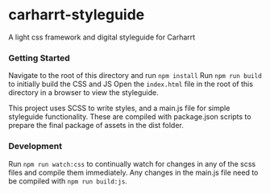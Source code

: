 # carharrt-styleguide
A light css framework and digital styleguide for Carharrt

### Getting Started
Navigate to the root of this directory and run `npm install`
Run `npm run build` to initially build the CSS and JS
Open the `index.html` file in the root of this directory in a browser to view the styleguide.

This project uses SCSS to write styles, and a main.js file for simple styleguide functionality.
These are compiled with package.json scripts to prepare the final package of assets in the dist folder.

### Development
Run `npm run watch:css` to continually watch for changes in any of the scss files and compile them immediately.
Any changes in the main.js file need to be compiled with `npm run build:js`. 


